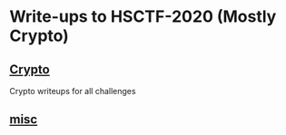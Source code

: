# Write-ups to HSCTF-2020 (Mostly Crypto) 

## [Crypto](crypto)
Crypto writeups for all challenges

## [misc](miscellaneous)
